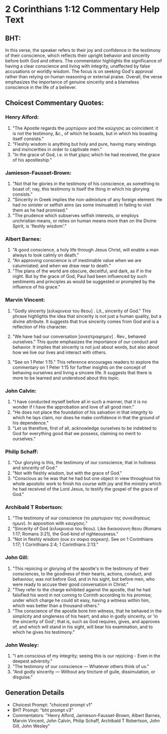 # 2 Corinthians 1:12 Commentary Help Text

## BHT:
In this verse, the speaker refers to their joy and confidence in the testimony of their conscience, which reflects their upright behavior and sincerity before both God and others. The commentator highlights the significance of having a clear conscience and living with integrity, unaffected by false accusations or worldly wisdom. The focus is on seeking God's approval rather than relying on human reasoning or external praise. Overall, the verse emphasizes the importance of genuine sincerity and a blameless conscience in the life of a believer.

## Choicest Commentary Quotes:
### Henry Alford:
1. "The Apostle regards the μαρτύριον and the καύχησις as coincident: it is not the testimony, &c., of which he boasts, but in which his boasting itself consists."
2. "Fleshly wisdom is anything but holy and pure, having many windings and insincerities in order to captivate men."
3. "In the grace of God, i.e. in that χάρις which he had received, the grace of his apostleship."

### Jamieson-Fausset-Brown:
1. "Not that he glories in the testimony of his conscience, as something to boast of; nay, this testimony is itself the thing in which his glorying consists."
2. "Sincerity in Greek implies the non-admixture of any foreign element. He had no sinister or selfish aims (as some insinuated) in failing to visit them as he had promised."
3. "The prudence which subserves selfish interests, or employs unchristian means, or relies on human means more than on the Divine Spirit, is 'fleshly wisdom'."

### Albert Barnes:
1. "A good conscience, a holy life through Jesus Christ, will enable a man always to look calmly on death."
2. "An approving conscience is of inestimable value when we are calumniated; and when we draw near to death."
3. "The plans of the world are obscure, deceitful, and dark, as if in the night. But by the grace of God, Paul had been influenced by such sentiments and principles as would be suggested or prompted by the influence of his grace."

### Marvin Vincent:
1. "Godly sincerity [ειλικρινεια του θεου] . Lit., sincerity of God." This phrase highlights the idea that sincerity is not just a human quality, but a divine attribute. It suggests that true sincerity comes from God and is a reflection of His character.

2. "We have had our conversation [ανεστραφημεν] . Rev., behaved ourselves." This quote emphasizes the importance of our conduct and behavior. It implies that sincerity is not just about words, but also about how we live our lives and interact with others.

3. "See on 1 Peter 1:15." This reference encourages readers to explore the commentary on 1 Peter 1:15 for further insights on the concept of behaving ourselves and living a sincere life. It suggests that there is more to be learned and understood about this topic.

### John Calvin:
1. "I have conducted myself before all in such a manner, that it is no wonder if I have the approbation and love of all good men."
2. "He does not place the foundation of his salvation in that integrity to which he lays claim, nor does he make confidence in that the ground of his dependence."
3. "Let us therefore, first of all, acknowledge ourselves to be indebted to God for everything good that we possess, claiming no merit to ourselves."

### Philip Schaff:
1. "Our glorying is this, the testimony of our conscience, that in holiness and sincerity of God." 
2. "Not with fleshly wisdom, but with the grace of God." 
3. "Conscious as he was that he had but one object in view throughout his whole apostolic work to finish his course with joy and the ministry which he had received of the Lord Jesus, to testify the gospel of the grace of God."

### Archibald T Robertson:
1. "The testimony of our conscience (το μαρτυριον της συνειδησεως ημων). In apposition with καυχησις." 
2. "Sincerity of God (ειλικρινεια του θεου). Like δικαιοσυνη θεου (Romans 1:17; Romans 3:21), the God-kind of righteousness."
3. "Not in fleshly wisdom (ουκ εν σοφια σαρκικη). See on 1 Corinthians 1:17; 1 Corinthians 2:4; 1 Corinthians 2:13."

### John Gill:
1. "This rejoicing or glorying of the apostle's in the testimony of their consciences, to the goodness of their hearts, actions, conduct, and behaviour, was not before God, and in his sight, but before men, who were ready to accuse their good conversation in Christ."
2. "They refer to the charge exhibited against the apostle, that he had falsified his word in not coming to Corinth according to his promise; under which charge he could sit easy, having a witness within him, which was better than a thousand others."
3. "The conscience of the apostle bore him witness, that he behaved in the simplicity and singleness of his heart; and also in godly sincerity, or 'in the sincerity of God'; that is, such as God requires, gives, and approves of, and which will stand in his sight, will bear his examination, and to which he gives his testimony."

### John Wesley:
1. "I am conscious of my integrity; seeing this is our rejoicing - Even in the deepest adversity."
2. "The testimony of our conscience — Whatever others think of us."
3. "And godly sincerity — Without any tincture of guile, dissimulation, or disguise."


## Generation Details
- Choicest Prompt: "choicest prompt v1"
- BHT Prompt: "bht prompt v3"
- Commentators: "Henry Alford, Jamieson-Fausset-Brown, Albert Barnes, Marvin Vincent, John Calvin, Philip Schaff, Archibald T Robertson, John Gill, John Wesley"
